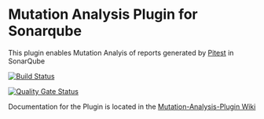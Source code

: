 Mutation Analysis Plugin for Sonarqube
======================================

This plugin enables Mutation Analyis of reports generated by [Pitest](http://pitest.org/) in SonarQube

[![Build Status](https://travis-ci.org/devcon5io/mutation-analysis-plugin.svg?branch=master)](https://travis-ci.org/devcon5io/mutation-analysis-plugin)
  
[![Quality Gate Status](https://sonarcloud.io/api/project_badges/quality_gate?project=ch.devcon5.sonar%3Amutation-analysis-plugin)](https://sonarcloud.io/dashboard?id=ch.devcon5.sonar%3Amutation-analysis-plugin) 


Documentation for the Plugin is located in the [Mutation-Analysis-Plugin Wiki](https://github.com/devcon5io/mutation-analysis-plugin/wiki) 
